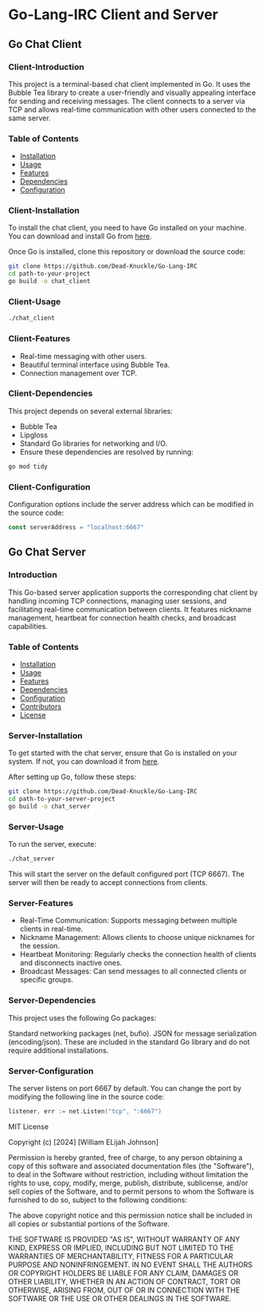 # Go-Lang-IRC Client and Server

## Go Chat Client

### Client-Introduction
This project is a terminal-based chat client implemented in Go. It uses the Bubble Tea library to create a user-friendly and visually appealing interface for sending and receiving messages. The client connects to a server via TCP and allows real-time communication with other users connected to the same server.

### Table of Contents
- [Installation](#client-installation)
- [Usage](#client-usage)
- [Features](#client-features)
- [Dependencies](#client-dependencies)
- [Configuration](#client-configuration)

### Client-Installation
To install the chat client, you need to have Go installed on your machine. You can download and install Go from [here](https://golang.org/dl/).

Once Go is installed, clone this repository or download the source code:

```bash
git clone https://github.com/Dead-Knuckle/Go-Lang-IRC
cd path-to-your-project
go build -o chat_client
```

### Client-Usage
```bash
./chat_client
```

### Client-Features
- Real-time messaging with other users.
- Beautiful terminal interface using Bubble Tea.
- Connection management over TCP.

### Client-Dependencies
This project depends on several external libraries:

- Bubble Tea
- Lipgloss
- Standard Go libraries for networking and I/O.
- Ensure these dependencies are resolved by running:

```bash
go mod tidy
```

### Client-Configuration
Configuration options include the server address which can be modified in the source code:
```go
const serverAddress = "localhost:6667"
```

## Go Chat Server

### Introduction
This Go-based server application supports the corresponding chat client by handling incoming TCP connections, managing user sessions, and facilitating real-time communication between clients. It features nickname management, heartbeat for connection health checks, and broadcast capabilities.

### Table of Contents
- [Installation](#installation)
- [Usage](#usage)
- [Features](#features)
- [Dependencies](#dependencies)
- [Configuration](#configuration)
- [Contributors](#contributors)
- [License](#license)

### Server-Installation
To get started with the chat server, ensure that Go is installed on your system. If not, you can download it from [here](https://golang.org/dl/).

After setting up Go, follow these steps:

```bash
git clone https://github.com/Dead-Knuckle/Go-Lang-IRC
cd path-to-your-server-project
go build -o chat_server
```

### Server-Usage
To run the server, execute:

```bash
./chat_server
```
This will start the server on the default configured port (TCP 6667). The server will then be ready to accept connections from clients.

### Server-Features
- Real-Time Communication: Supports messaging between multiple clients in real-time.
- Nickname Management: Allows clients to choose unique nicknames for the session.
- Heartbeat Monitoring: Regularly checks the connection health of clients and disconnects inactive ones.
- Broadcast Messages: Can send messages to all connected clients or specific groups.

###  Server-Dependencies
This project uses the following Go packages:

Standard networking packages (net, bufio).
JSON for message serialization (encoding/json).
These are included in the standard Go library and do not require additional installations.

### Server-Configuration
The server listens on port 6667 by default. You can change the port by modifying the following line in the source code:

```go
listener, err := net.Listen("tcp", ":6667")
```


MIT License

Copyright (c) [2024] [William ELijah Johnson]

Permission is hereby granted, free of charge, to any person obtaining a copy
of this software and associated documentation files (the "Software"), to deal
in the Software without restriction, including without limitation the rights
to use, copy, modify, merge, publish, distribute, sublicense, and/or sell
copies of the Software, and to permit persons to whom the Software is
furnished to do so, subject to the following conditions:

The above copyright notice and this permission notice shall be included in all
copies or substantial portions of the Software.

THE SOFTWARE IS PROVIDED "AS IS", WITHOUT WARRANTY OF ANY KIND, EXPRESS OR
IMPLIED, INCLUDING BUT NOT LIMITED TO THE WARRANTIES OF MERCHANTABILITY,
FITNESS FOR A PARTICULAR PURPOSE AND NONINFRINGEMENT. IN NO EVENT SHALL THE
AUTHORS OR COPYRIGHT HOLDERS BE LIABLE FOR ANY CLAIM, DAMAGES OR OTHER
LIABILITY, WHETHER IN AN ACTION OF CONTRACT, TORT OR OTHERWISE, ARISING FROM,
OUT OF OR IN CONNECTION WITH THE SOFTWARE OR THE USE OR OTHER DEALINGS IN THE
SOFTWARE.
